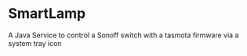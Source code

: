 # SmartLamp
A Java Service to control a Sonoff switch with a tasmota firmware via a system tray icon
